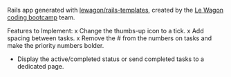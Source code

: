 Rails app generated with [lewagon/rails-templates](https://github.com/lewagon/rails-templates), created by the [Le Wagon coding bootcamp](https://www.lewagon.com) team.

Features to Implement:
x Change the thumbs-up icon to a tick.
x Add spacing between tasks.
x Remove the # from the numbers on tasks and make the priority numbers bolder.
- Display the active/completed status or send completed tasks to a dedicated page.
